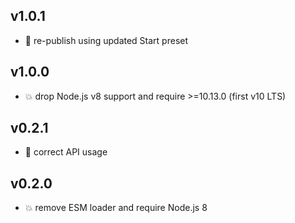 ## v1.0.1

* 🐞 re-publish using updated Start preset

## v1.0.0

* 💥 drop Node.js v8 support and require >=10.13.0 (first v10 LTS)

## v0.2.1

* 🐞 correct API usage

## v0.2.0

* 💥 remove ESM loader and require Node.js 8
